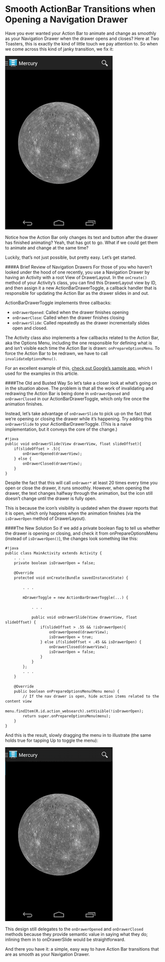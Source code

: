 # Smooth ActionBar Transitions when Opening a Navigation Drawer
<!--
    Author: Ben Berry
    Categories: Development
    Tags: Android, Java, Animation
-->

Have you ever wanted your Action Bar to animate and change as smoothly as your Navigation Drawer when the drawer opens and closes? Here at Two Toasters, this is exactly the kind of little touch we pay attention to. So when we come across this kind of janky transition, we fix it:

![What it looks like before](animation_before.gif)

Notice how the Action Bar only changes its text and button after the drawer has finished animating? Yeah, that has got to go. What if we could get them to animate and change at the same time?

Luckily, that’s not just possible, but pretty easy. Let’s get started.

####A Brief Review of Navigation Drawers
For those of you who haven’t looked under the hood of one recently, you use a Navigation Drawer by having an Activity with a root View of DrawerLayout. In the `onCreate()` method of your Activity’s class, you can find this DrawerLayout view by ID, and then assign it a new ActionBarDrawerToggle, a callback handler that is responsible for updating the Action Bar as the drawer slides in and out.

ActionBarDrawerToggle implements three callbacks:
 * `onDrawerOpened`: Called when the drawer finishes opening
 * `onDrawerClose`: Called when the drawer finishes closing
 * `onDrawerSlide`: Called repeatedly as the drawer incrementally slides open and closed.

The Activity class also implements a few callbacks related to the Action Bar, aka the Options Menu, including the one responsible for defining what is and isn’t visible each time the Action Bar is drawn: `onPrepareOptionsMenu`. To force the Action Bar to be redrawn, we have to call `invalidateOptionsMenu()`.

For an excellent example of this, [check out Google’s sample app](http://developer.android.com/training/implementing-navigation/nav-drawer.html), which I used for the examples in this article.

####The Old and Busted Way
So let’s take a closer look at what’s going on in the situation above. The problem is that all the work of invalidating and redrawing the Action Bar is being done in `onDrawerOpened` and `onDrawerClosed` in our ActionBarDrawerToggle, which only fire once the animation finishes.

Instead, let’s take advantage of `onDrawerSlide` to pick up on the fact that we’re opening or closing the drawer while it’s happening. Try adding this `onDrawerSlide` to your ActionBarDrawerToggle. (This is a naive implementation, but it conveys the core of the change.)

    #!java
    public void onDrawerSlide(View drawerView, float slideOffset){
        if(slideOffset > .5){
            onDrawerOpened(drawerView);
        } else {
            onDrawerClosed(drawerView);
        }
    }

Despite the fact that this will call `onDrawer*` at least 20 times every time you open or close the drawer, it runs smoothly. However, when opening the drawer, the text changes halfway through the animation, but the icon still doesn’t change until the drawer is fully open.

This is because the icon’s visibility is updated when the drawer reports that it is open, which only happens when the animation finishes (via the `isDrawerOpen` method of DrawerLayout).

####The New Solution
So if we add a private boolean flag to tell us whether the drawer is opening or closing, and check it from onPrepareOptionsMenu (instead of `isDrawerOpen()`), the changes look something like this:

    #!java
    public class MainActivity extends Activity {
        . . .
        private boolean isDrawerOpen = false;

        @Override
        protected void onCreate(Bundle savedInstanceState) {

            . . .

            mDrawerToggle = new ActionBarDrawerToggle(...) {

                . . .

                public void onDrawerSlide(View drawerView, float slideOffset) {
                    if(slideOffset > .55 && !isDrawerOpen){
                        onDrawerOpened(drawerView);
                        isDrawerOpen = true;
                    } else if(slideOffset < .45 && isDrawerOpen) {
                        onDrawerClosed(drawerView);
                        isDrawerOpen = false;
                    }
                }
            };
            . . .
        }

        @Override
        public boolean onPrepareOptionsMenu(Menu menu) {
            // If the nav drawer is open, hide action items related to the content view
            menu.findItem(R.id.action_websearch).setVisible(!isDrawerOpen);
            return super.onPrepareOptionsMenu(menu);
        }
    }

And this is the result, slowly dragging the menu in to illustrate (the same holds true for tapping Up to toggle the menu):

![The new smoothness](animation_after.gif)

This design still delegates to the `onDrawerOpened` and `onDrawerClosed` methods because they provide semantic value in saying what they do; inlining them in to onDrawerSlide would be straightforward.

And there you have it: a simple, easy way to have Action Bar transitions that are as smooth as your Navigation Drawer.
